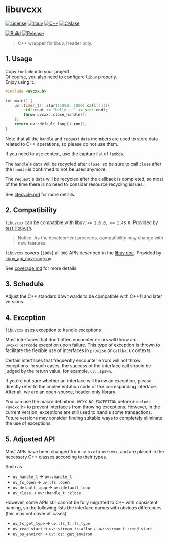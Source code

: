 # libuvcxx

[![License](https://img.shields.io/badge/License-MIT-blue.svg)](
    LICENSE)
[![libuv](https://img.shields.io/badge/libuv-v1.48.0-green?logo=libuv&logoColor=green)](
    https://github.com/libuv/libuv)
[![C++](https://img.shields.io/badge/C++-11-%23512BD4.svg?logo=C%2B%2B&logoColor=%23512BD4)](
    https://en.cppreference.com/w/cpp/17)
[![CMake](https://img.shields.io/badge/CMake-v3.9-%23064F8C?logo=cmake&logoColor=%23064F8C)](
    https://cmake.org)

[![Build](https://github.com/levalup/libuvcxx/actions/workflows/build.yml/badge.svg)](
    https://github.com/levalup/libuvcxx/actions/workflows/build.yml)
[![Release](https://github.com/levalup/libuvcxx/actions/workflows/release.yml/badge.svg)](
    https://github.com/levalup/libuvcxx/actions/workflows/release.yml)

> C++ wrapper for libuv, header only.

## 1. Usage

Copy `include` into your project.  
Of course, you also need to configure `libuv` properly.  
Enjoy using it.  

```cpp
#include <uvcxx.h>

int main() {
    uv::timer_t().start(1000, 1000).call([](){
        std::cout << "Hello~~~" << std::endl;
        throw uvcxx::close_handle();
    });
    return uv::default_loop().run();
}
```

Note that all the `handle` and `request` `data` members are used to store data related to C++ operations, so please do not use them.

If you need to use context, use the capture list of `lambda`.

The `handle`'s `data` will be recycled after `close`, so be sure to call `close` after the `handle` is confirmed to not be used anymore.

The `request`'s `data` will be recycled after the callback is completed, so most of the time there is no need to consider resource recycling issues.

See [lifecycle.md](docs/lifecycle.md) for more details.

## 2. Compatibility

`libuvcxx` can be compatible with libuv: `>= 1.0.0, <= 1.48.0`.
Provided by [test_libuv.sh](scripts/test_libuv.sh).

> Notice: As the development proceeds, compatibility may change with new features.

`libuvcxx` covers `[100%]` all `306` APIs described in the [libuv doc](https://docs.libuv.org/en/v1.x/).
Provided by [libuv_api_coverage.py](scripts/libuv_api_coverage.py).

See [coverage.md](docs/coverage.md) for more details.

## 3. Schedule

Adjust the C++ standard downwards to be compatible with C++11 and later versions.

## 4. Exception

`libuvcxx` uses exception to handle exceptions.

Most interfaces that don't often encounter errors will throw an `uvcxx::errcode` exception upon failure.
This type of exception is thrown to facilitate the flexible use of interfaces in `promise` or `callback` contexts.

Certain interfaces that frequently encounter errors will not throw exceptions.
In such cases, the success of the interface call should be judged by the return value, for example, `uv::spawn`.

If you're not sure whether an interface will throw an exception, please directly refer to the implementation code of the corresponding interface.
After all, we are an open-source, header-only library.

You can use the macro definition `UVCXX_NO_EXCEPTION` before `#include <uvcxx.h>` to prevent interfaces from throwing exceptions.
However, in the current version, exceptions are still used to handle some transactions.
Future versions may consider finding suitable ways to completely eliminate the use of exceptions.

## 5. Adjusted API

Most APIs have been changed from `uv_xxx` to `uv::xxx`, 
and are placed in the necessary C++ classes according to their types.

Such as
- `uv_handle_t` -> `uv::handle_t`
- `uv_fs_open` -> `uv::fs::open`
- `uv_default_loop` -> `uv::default_loop`
- `uv_close` -> `uv::handle_t::close`
.

However, some APIs still cannot be fully migrated to C++ with consistent naming,
so the following lists the interface names with obvious differences (this may not cover all cases).

- `uv_fs_get_type` -> `uv::fs_t::fs_type`
- `uv_read_start` -> `uv::stream_t::alloc` + `uv::stream_t::read_start`
- `uv_os_environ` -> `uv::os::get_environ`
